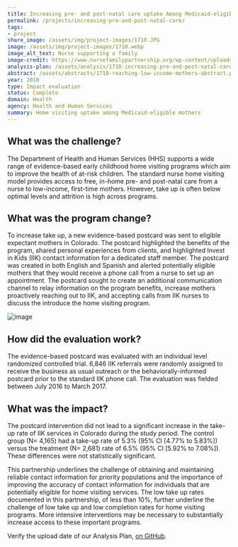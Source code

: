 ```yaml
---
title: Increasing pre- and post-natal care uptake Among Medicaid-eligible mothers
permalink: /projects/increasing-pre-and-post-natal-care/
tags:
- project  
share_image: /assets/img/project-images/1710.JPG
image: /assets/img/project-images/1710.webp  
image_alt_text: Nurse supporting a family
image-credit: https://www.nursefamilypartnership.org/wp-content/uploads/2017/01/texas-family.webp
analysis-plan: /assets/analysis/1710-increasing-pre-and-post-natal-care.pdf
abstract: /assets/abstracts/1710-reaching-low-income-mothers-abstract.pdf
year: 2018  
type: Impact evaluation
status: Complete
domain: Health
agency: Health and Human Services
summary: Home visiting uptake among Medicaid-eligible mothers
---
```

## What was the challenge?
The Department of Health and Human Services (HHS) supports a wide range of evidence-based early childhood home visiting programs which aim to improve the health of at-risk children. The standard nurse home visiting model provides access to free, in-home pre- and post-natal care from a nurse to low-income, first-time mothers. However, take up is often below optimal levels and attrition is high across programs. 

## What was the program change?
To increase take up, a new evidence-based postcard was sent to eligible expectant mothers in Colorado. The postcard highlighted the benefits of the program, shared personal experiences from clients, and highlighted Invest in Kids (IIK) contact information for a dedicated staff member. The postcard was created in both English and Spanish and alerted potentially eligible mothers that they would receive a phone call from a nurse to set up an appointment. The postcard  sought to create an additional communication channel to relay information on the program benefits, increase mothers proactively reaching out to IIK, and accepting calls from IIK nurses to discuss the introduce the home visiting program.

![image]({{site.baseurl}}/assets/img/project-images/1710-image.webp)

## How did the evaluation work?
The evidence-based postcard was evaluated with an individual level randomized controlled trial. 6,846 IIK referrals were randomly assigned to receive the business as usual outreach or the behaviorally-informed postcard prior to the standard IIK phone call. The evaluation was fielded between July 2016 to March 2017.

## What was the impact?
The postcard intervention did not lead to a significant increase in the take-up rate of IIK services in Colorado during the study period. The control group (N= 4,165) had a take-up rate of 5.3% (95% CI [4.77% to 5.83%]) versus the treatment (N= 2,681) rate of 6.5% (95% CI [5.92% to 7.08%]). These differences were not statistically significant. 

This partnership underlines the challenge of obtaining and maintaining reliable contact information for priority populations and the importance of improving the accuracy of contact information for individuals that are potentially eligible for home visiting services. The low take up rates documented in this partnership, of less than 10%, further underline the challenge of low take up and low completion rates for home visiting programs. More intensive interventions may be necessary to substantially increase access to these important programs. 

Verify the upload date of our Analysis Plan, <a href="https://github.com/gsa-oes/office-of-evaluation-sciences/commits/master/assets/analysis/1710-increasing-pre-and-post-natal-care.pdf">on GitHub</a>.
